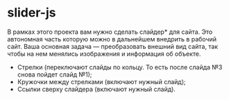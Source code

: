 # slider-js

В рамках этого проекта вам нужно сделать слайдер* для сайта. Это автономная часть которую можно в дальнейшем внедрить в рабочий сайт. 
Ваша основная задача — преобразовать внешний вид сайта, так чтобы на нем менялись изображения и информация об объекте. 

- Стрелки (переключают слайды по кольцу. То есть после слайда №3 снова пойдет слайд №1);
- Кружочки между стрелками (включают нужный слайд);
- Ссылки сверху слайдера (включают нужный слайд).
